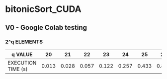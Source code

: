 # bitonicSort_CUDA

## V0 - Google Colab testing 
### 2^q ELEMENTS

q VALUE            |     20     | 	21       | 	22      |    23	       |   24      |  25       |  26       |  27     |
-------------------|------------|------------|----------|--------------|-----------|-----------|-----------|---------| 
EXECUTION TIME (s) | 0.013      |	0.028      | 0.057    |  0.122       |  0.257    |  0.433    |  0.823    | 1.677   |
